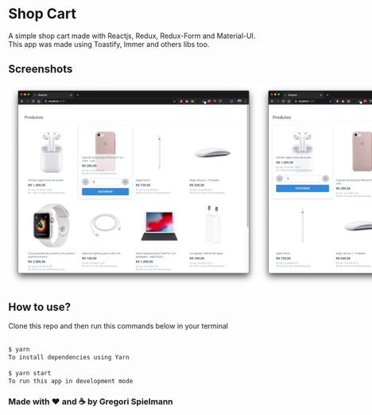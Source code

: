 # Shop Cart

A simple shop cart made with Reactjs, Redux, Redux-Form and Material-UI.
This app was made using Toastify, Immer and others libs too.

## Screenshots

<div style="display: flex">
  <img src="screenshots/screenshot0.png" width="100%"/>
  <img src="screenshots/screenshot1.png" width="60%"/>
  <img src="screenshots/screenshot2.png" width="40%"/>
</div>

## How to use?

Clone this repo and then run this commands below in your terminal

```

$ yarn
To install dependencies using Yarn

$ yarn start
To run this app in development mode

```

### Made with :hearts: and :coffee: by Gregori Spielmann
